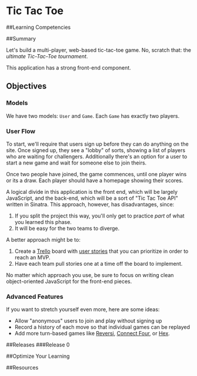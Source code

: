 # Tic Tac Toe 
 
##Learning Competencies 

##Summary 

 Let's build a multi-player, web-based tic-tac-toe game.  No, scratch that: the *ultimate Tic-Tac-Toe tournament*.

This application has a strong front-end component.

## Objectives

### Models

We have two models: `User` and `Game`.  Each `Game` has exactly two players.

### User Flow

To start, we'll require that users sign up before they can do anything on the site.  Once signed up, they see a "lobby" of sorts, showing a list of players who are waiting for challengers.  Additionally there's an option for a user to start a new game and wait for someone else to join theirs.

Once two people have joined, the game commences, until one player wins or its a draw.  Each player should have a homepage showing their scores.

A logical divide in this application is the front end, which will be largely JavaScript, and the back-end, which will be a sort of "Tic Tac Toe API" written in Sinatra. This approach, however, has disadvantages, since:

1. If you split the project this way, you'll only get to practice _part_ of what you learned this phase.
2. It will be easy for the two teams to diverge.

A better approach might be to:

1. Create a [Trello](http://www.trello.com/) board with [user stories](http://en.wikipedia.org/wiki/User_story) that you can prioritize in order to reach an MVP.
2. Have each team pull stories one at a time off the board to implement.

No matter which approach you use, be sure to focus on writing clean object-oriented JavaScript for the front-end pieces.

### Advanced Features

If you want to stretch yourself even more, here are some ideas:

* Allow "anonymous" users to join and play without signing up
* Record a history of each move so that individual games can be replayed
* Add more turn-based games like [Reversi](http://en.wikipedia.org/wiki/Reversi), [Connect Four](http://en.wikipedia.org/wiki/Connect_Four), or [Hex](http://en.wikipedia.org/wiki/Hex_(board_game)). 

##Releases
###Release 0 

##Optimize Your Learning 

##Resources